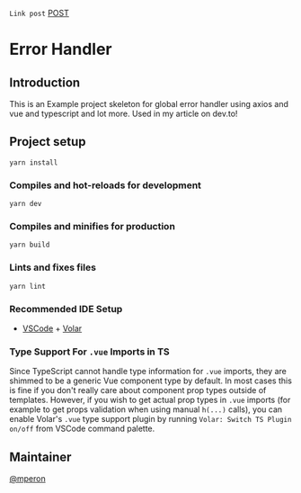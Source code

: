 `Link post` 
[POST](https://dev.to/mperon/axios-error-handling-like-a-boss-333d)

# Error Handler

## Introduction

This is an Example project skeleton for global error handler using axios and vue and typescript and lot more. Used in my article on dev.to!

## Project setup

```node
yarn install
```

### Compiles and hot-reloads for development

```node
yarn dev
```

### Compiles and minifies for production

```node
yarn build
```

### Lints and fixes files

```node
yarn lint
```

### Recommended IDE Setup

- [VSCode](https://code.visualstudio.com/) + [Volar](https://marketplace.visualstudio.com/items?itemName=johnsoncodehk.volar)

### Type Support For `.vue` Imports in TS

Since TypeScript cannot handle type information for `.vue` imports, they are shimmed to be a generic Vue component type by default. In most cases this is fine if you don't really care about component prop types outside of templates. However, if you wish to get actual prop types in `.vue` imports (for example to get props validation when using manual `h(...)` calls), you can enable Volar's `.vue` type support plugin by running `Volar: Switch TS Plugin on/off` from VSCode command palette.

## Maintainer

[@mperon](https://github.com/mperon)
